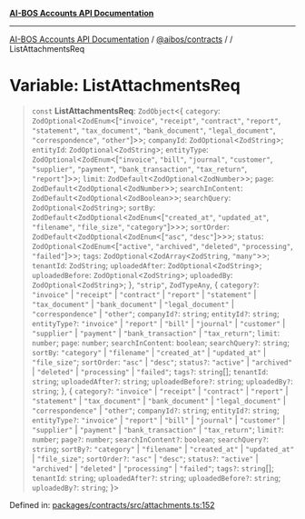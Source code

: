 [**AI-BOS Accounts API Documentation**](../../../README.md)

***

[AI-BOS Accounts API Documentation](../../../README.md) / [@aibos/contracts](../README.md) / [](../README.md) / ListAttachmentsReq

# Variable: ListAttachmentsReq

> `const` **ListAttachmentsReq**: `ZodObject`\<\{ `category`: `ZodOptional`\<`ZodEnum`\<\[`"invoice"`, `"receipt"`, `"contract"`, `"report"`, `"statement"`, `"tax_document"`, `"bank_document"`, `"legal_document"`, `"correspondence"`, `"other"`\]\>\>; `companyId`: `ZodOptional`\<`ZodString`\>; `entityId`: `ZodOptional`\<`ZodString`\>; `entityType`: `ZodOptional`\<`ZodEnum`\<\[`"invoice"`, `"bill"`, `"journal"`, `"customer"`, `"supplier"`, `"payment"`, `"bank_transaction"`, `"tax_return"`, `"report"`\]\>\>; `limit`: `ZodDefault`\<`ZodOptional`\<`ZodNumber`\>\>; `page`: `ZodDefault`\<`ZodOptional`\<`ZodNumber`\>\>; `searchInContent`: `ZodDefault`\<`ZodOptional`\<`ZodBoolean`\>\>; `searchQuery`: `ZodOptional`\<`ZodString`\>; `sortBy`: `ZodDefault`\<`ZodOptional`\<`ZodEnum`\<\[`"created_at"`, `"updated_at"`, `"filename"`, `"file_size"`, `"category"`\]\>\>\>; `sortOrder`: `ZodDefault`\<`ZodOptional`\<`ZodEnum`\<\[`"asc"`, `"desc"`\]\>\>\>; `status`: `ZodOptional`\<`ZodEnum`\<\[`"active"`, `"archived"`, `"deleted"`, `"processing"`, `"failed"`\]\>\>; `tags`: `ZodOptional`\<`ZodArray`\<`ZodString`, `"many"`\>\>; `tenantId`: `ZodString`; `uploadedAfter`: `ZodOptional`\<`ZodString`\>; `uploadedBefore`: `ZodOptional`\<`ZodString`\>; `uploadedBy`: `ZodOptional`\<`ZodString`\>; \}, `"strip"`, `ZodTypeAny`, \{ `category?`: `"invoice"` \| `"receipt"` \| `"contract"` \| `"report"` \| `"statement"` \| `"tax_document"` \| `"bank_document"` \| `"legal_document"` \| `"correspondence"` \| `"other"`; `companyId?`: `string`; `entityId?`: `string`; `entityType?`: `"invoice"` \| `"report"` \| `"bill"` \| `"journal"` \| `"customer"` \| `"supplier"` \| `"payment"` \| `"bank_transaction"` \| `"tax_return"`; `limit`: `number`; `page`: `number`; `searchInContent`: `boolean`; `searchQuery?`: `string`; `sortBy`: `"category"` \| `"filename"` \| `"created_at"` \| `"updated_at"` \| `"file_size"`; `sortOrder`: `"asc"` \| `"desc"`; `status?`: `"active"` \| `"archived"` \| `"deleted"` \| `"processing"` \| `"failed"`; `tags?`: `string`[]; `tenantId`: `string`; `uploadedAfter?`: `string`; `uploadedBefore?`: `string`; `uploadedBy?`: `string`; \}, \{ `category?`: `"invoice"` \| `"receipt"` \| `"contract"` \| `"report"` \| `"statement"` \| `"tax_document"` \| `"bank_document"` \| `"legal_document"` \| `"correspondence"` \| `"other"`; `companyId?`: `string`; `entityId?`: `string`; `entityType?`: `"invoice"` \| `"report"` \| `"bill"` \| `"journal"` \| `"customer"` \| `"supplier"` \| `"payment"` \| `"bank_transaction"` \| `"tax_return"`; `limit?`: `number`; `page?`: `number`; `searchInContent?`: `boolean`; `searchQuery?`: `string`; `sortBy?`: `"category"` \| `"filename"` \| `"created_at"` \| `"updated_at"` \| `"file_size"`; `sortOrder?`: `"asc"` \| `"desc"`; `status?`: `"active"` \| `"archived"` \| `"deleted"` \| `"processing"` \| `"failed"`; `tags?`: `string`[]; `tenantId`: `string`; `uploadedAfter?`: `string`; `uploadedBefore?`: `string`; `uploadedBy?`: `string`; \}\>

Defined in: [packages/contracts/src/attachments.ts:152](https://github.com/pohlai88/accounts/blob/48103fb36d28b2b9bfb33472b6de2f719773cde9/packages/contracts/src/attachments.ts#L152)
